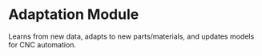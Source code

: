 # Adaptation Module

Learns from new data, adapts to new parts/materials, and updates models for CNC automation. 